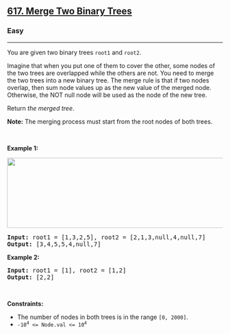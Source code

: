 <h2><a href="https://leetcode.com/problems/merge-two-binary-trees/">617. Merge Two Binary Trees</a></h2><h3>Easy</h3><hr><div style="user-select: auto;"><p style="user-select: auto;">You are given two binary trees <code style="user-select: auto;">root1</code> and <code style="user-select: auto;">root2</code>.</p>

<p style="user-select: auto;">Imagine that when you put one of them to cover the other, some nodes of the two trees are overlapped while the others are not. You need to merge the two trees into a new binary tree. The merge rule is that if two nodes overlap, then sum node values up as the new value of the merged node. Otherwise, the NOT null node will be used as the node of the new tree.</p>

<p style="user-select: auto;">Return <em style="user-select: auto;">the merged tree</em>.</p>

<p style="user-select: auto;"><strong style="user-select: auto;">Note:</strong> The merging process must start from the root nodes of both trees.</p>

<p style="user-select: auto;">&nbsp;</p>
<p style="user-select: auto;"><strong class="example" style="user-select: auto;">Example 1:</strong></p>
<img alt="" src="https://assets.leetcode.com/uploads/2021/02/05/merge.jpg" style="width: 600px; height: 163px; user-select: auto;">
<pre style="position: relative; user-select: auto;"><strong style="user-select: auto;">Input:</strong> root1 = [1,3,2,5], root2 = [2,1,3,null,4,null,7]
<strong style="user-select: auto;">Output:</strong> [3,4,5,5,4,null,7]
<div class="open_grepper_editor" title="Edit &amp; Save To Grepper" style="user-select: auto;"></div></pre>

<p style="user-select: auto;"><strong class="example" style="user-select: auto;">Example 2:</strong></p>

<pre style="position: relative; user-select: auto;"><strong style="user-select: auto;">Input:</strong> root1 = [1], root2 = [1,2]
<strong style="user-select: auto;">Output:</strong> [2,2]
<div class="open_grepper_editor" title="Edit &amp; Save To Grepper" style="user-select: auto;"></div></pre>

<p style="user-select: auto;">&nbsp;</p>
<p style="user-select: auto;"><strong style="user-select: auto;">Constraints:</strong></p>

<ul style="user-select: auto;">
	<li style="user-select: auto;">The number of nodes in both trees is in the range <code style="user-select: auto;">[0, 2000]</code>.</li>
	<li style="user-select: auto;"><code style="user-select: auto;">-10<sup style="user-select: auto;">4</sup> &lt;= Node.val &lt;= 10<sup style="user-select: auto;">4</sup></code></li>
</ul>
</div>